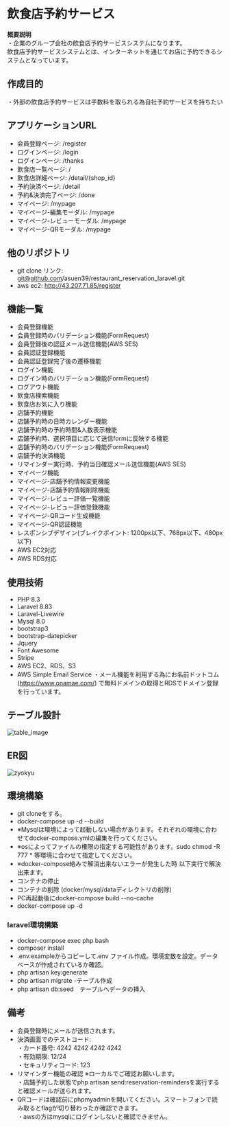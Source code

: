 # 飲食店予約サービス

**概要説明**<br>
・企業のグループ会社の飲食店予約サービスシステムになります。<br>
飲食店予約サービスシステムとは、インターネットを通じてお店に予約できるシステムとなっています。

## 作成目的
・外部の飲食店予約サービスは手数料を取られる為自社予約サービスを持ちたい

## アプリケーションURL
- 会員登録ページ: /register
- ログインページ: /login
- ログインページ: /thanks
- 飲食店一覧ページ: /
- 飲食店詳細ページ: /detail/{shop_id}
- 予約決済ページ: /detail
- 予約&決済完了ページ: /done
- マイページ: /mypage
- マイページ-編集モーダル: /mypage
- マイページ-レビューモーダル: /mypage
- マイページ-QRモーダル: /mypage

## 他のリポジトリ
- git clone リンク: git@github.com/asuen39/restaurant_reservation_laravel.git</a>
- aws ec2: http://43.207.71.85/register

## 機能一覧
- 会員登録機能
- 会員登録時のバリデーション機能(FormRequest)
- 会員登録後の認証メール送信機能(AWS SES)
- 会員認証登録機能
- 会員認証登録完了後の遷移機能
- ログイン機能
- ログイン時のバリデーション機能(FormRequest)
- ログアウト機能
- 飲食店検索機能
- 飲食店お気に入り機能
- 店舗予約機能
- 店舗予約時の日時カレンダー機能
- 店舗予約時の予約時間&人数表示機能
- 店舗予約時、選択項目に応じて送信formに反映する機能
- 店舗予約時のバリデーション機能(FormRequest)
- 店舗予約決済機能
- リマインダー実行時、予約当日確認メール送信機能(AWS SES)
- マイページ機能
- マイページ-店舗予約情報変更機能
- マイページ-店舗予約情報削除機能
- マイページ-レビュー評価一覧機能
- マイページ-レビュー評価登録機能
- マイページ-QRコード生成機能
- マイページ-QR認証機能
- レスポンシブデザイン(ブレイクポイント: 1200px以下、768px以下、480px以下)
- AWS EC2対応
- AWS RDS対応

## 使用技術
- PHP 8.3
- Laravel 8.83
- Laravel-Livewire
- Mysql 8.0
- bootstrap3
- bootstrap-datepicker
- Jquery
- Font Awesome
- Stripe
- AWS EC2、RDS、S3
- AWS Simple Email Service
・メール機能を利用する為にお名前ドットコム (https://www.onamae.com/) で無料ドメインの取得とRDSでドメイン登録を行っています。

## テーブル設計
![table_image](https://github.com/asuen39/restaurant_reservation_laravel/assets/68514566/1330d09c-23e2-4591-861a-a83c0d9a6666)

## ER図
![zyokyu](https://github.com/asuen39/restaurant_reservation_laravel/assets/68514566/cbda79ef-1e5f-43cb-bf42-3ca7a2534645)


## 環境構築
- git cloneをする。
- docker-compose up -d --build
- ※Mysqlは環境によって起動しない場合があります。それぞれの環境に合わせてdocker-compose.ymlの編集を行ってください。
- ※osによってファイルの権限の指定する可能性があります。sudo chmod -R 777 * 等環境に合わせて指定してください。
- ※docker-compose絡みで解消出来ないエラーが発生した時 以下実行で解決出来ます。
- コンテナの停止
- コンテナの削除 (docker/mysql/dataディレクトリの削除)
- PC再起動後にdocker-compose build --no-cache
- docker-compose up -d

### laravel環境構築
- docker-compose exec php bash
- composer install
- .env.exampleからコピーして.env ファイル作成。環境変数を設定。データベースが作成されているか確認。
- php artisan key:generate
- php artisan migrate -テーブル作成
- php artisan db:seed　テーブルへデータの挿入

## 備考
- 会員登録時にメールが送信されます。
- 決済画面でのテストコード:<br>
・カード番号: 4242 4242 4242 4242<br>
・有効期限: 12/24<br>
・セキュリティコード: 123<br>
- リマインダー機能の確認 ※ローカルでご確認お願いします。<br>
・店舗予約した状態でphp artisan send:reservation-remindersを実行すると確認メールが送られます。
- QRコードは確認前にphpmyadminを開いてください。スマートフォンで読み取るとflagが切り替わったか確認できます。<br>
・awsの方はmysqlにログインしないと確認できません。
